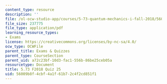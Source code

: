 ```yaml
---
content_type: resource
description: ''
file: /ol-ocw-studio-app/courses/5-73-quantum-mechanics-i-fall-2018/56009b8f4cbf4a1f61b72c4f2cd851f1_MIT5_73F18_quiz25.pdf
file_size: 237775
file_type: application/pdf
learning_resource_types:
- Exams
license: https://creativecommons.org/licenses/by-nc-sa/4.0/
ocw_type: OCWFile
parent_title: Exams & Quizzes
parent_type: CourseSection
parent_uid: a72c23bf-10d3-fac1-556b-86be25ceb05a
resourcetype: Document
title: 5.73 F2018 Quiz 25
uid: 56009b8f-4cbf-4a1f-61b7-2c4f2cd851f1
---
```

